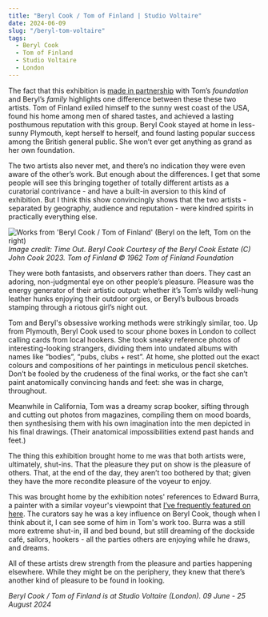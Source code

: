 ```yaml
---
title: "Beryl Cook / Tom of Finland | Studio Voltaire"
date: 2024-06-09
slug: "/beryl-tom-voltaire"
tags:
  - Beryl Cook
  - Tom of Finland
  - Studio Voltaire
  - London
---
```


The fact that this exhibition is [made in partnership](https://studiovoltaire.org/whats-on/beryl-cook-and-tom-of-finland/) with Tom’s _foundation_ and Beryl’s _family_ highlights one difference between these these two artists. Tom of Finland exiled himself to the sunny west coast of the USA, found his home among men of shared tastes, and achieved a lasting posthumous reputation with this group. Beryl Cook stayed at home in less-sunny Plymouth, kept herself to herself, and found lasting popular success among the British general public. She won’t ever get anything as grand as her own foundation.

The two artists also never met, and there’s no indication they were even aware of the other’s work. But enough about the differences. I get that some people will see this bringing together of totally different artists as a curatorial contrivance - and have a built-in aversion to this kind of exhibition. But I think this show convincingly shows that the two artists - separated by geography, audience and reputation - were kindred spirits in practically everything else.

![Works from 'Beryl Cook / Tom of Finland' (Beryl on the left, Tom on the right)](/beryl-tom-voltaire-1.jpeg)
_Image credit: Time Out. Beryl Cook Courtesy of the Beryl Cook Estate (C) John Cook 2023. Tom of Finland © 1962 Tom of Finland Foundation_

They were both fantasists, and observers rather than doers. They cast an adoring, non-judgmental eye on other people’s pleasure. Pleasure was the energy generator of their artistic output: whether it’s Tom’s wildly well-hung leather hunks enjoying their outdoor orgies, or Beryl’s bulbous broads stamping through a riotous girl’s night out.

Tom and Beryl's obsessive working methods were strikingly similar, too. Up from Plymouth, Beryl Cook used to scour phone boxes in London to collect calling cards from local hookers. She took sneaky reference photos of interesting-looking strangers, dividing them into undated albums with names like “bodies”, “pubs, clubs + rest”. At home, she plotted out the exact colours and compositions of her paintings in meticulous pencil sketches. Don’t be fooled by the crudeness of the final works, or the fact she can’t paint anatomically convincing hands and feet: she was in charge, throughout.

Meanwhile in California, Tom was a dreamy scrap booker, sifting through and cutting out photos from magazines, compiling them on mood boards, then synthesising them with his own imagination into the men depicted in his final drawings. (Their anatomical impossibilities extend past hands and feet.)

The thing this exhibition brought home to me was that both artists were, ultimately, shut-ins. That the pleasure they put on show is the pleasure of others. That, at the end of the day, they aren’t too bothered by that; given they have the more recondite pleasure of the voyeur to enjoy.

This was brought home by the exhibition notes' references to Edward Burra, a painter with a similar voyeur's viewpoint that [I’ve frequently featured on here](https://artangled.com/tags/edward-burra/). The curators say he was a key influence on Beryl Cook, though when I think about it, I can see some of him in Tom's work too. Burra was a still more extreme shut-in, ill and bed bound, but still dreaming of the dockside café, sailors, hookers - all the parties others are enjoying while he draws, and dreams.

All of these artists drew strength from the pleasure and parties happening elsewhere. While they might be on the periphery, they knew that there’s another kind of pleasure to be found in looking.

_Beryl Cook / Tom of Finland is at Studio Voltaire (London). 09 June - 25 August 2024_
